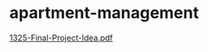 # apartment-management
[1325-Final-Project-Idea.pdf](https://github.com/user-attachments/files/17883102/1325-Final-Project-Idea.pdf)
